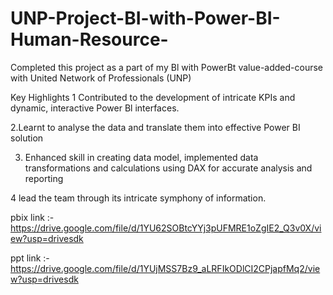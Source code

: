 # UNP-Project-BI-with-Power-BI-Human-Resource-
Completed this project as a part of my Bl with PowerBt value-added-course with United Network of Professionals (UNP)

Key Highlights 1 Contributed to the development of intricate KPIs and dynamic, interactive Power Bl interfaces.

2.Learnt to analyse the data and translate them into effective Power BI solution

3. Enhanced skill in creating data model, implemented data transformations and calculations using DAX for accurate analysis and reporting

4 lead the team through its intricate symphony of information.

pbix link :- https://drive.google.com/file/d/1YU62SOBtcYYj3pUFMRE1oZgIE2_Q3v0X/view?usp=drivesdk

ppt link :- https://drive.google.com/file/d/1YUjMSS7Bz9_aLRFIkODlCI2CPjapfMq2/view?usp=drivesdk

